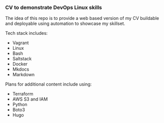 ### CV to demonstrate DevOps Linux skills

The idea of this repo is to provide a web based version of my CV buildable and deployable using automation to showcase my skillset.

Tech stack includes:

- Vagrant
- Linux
- Bash
- Saltstack
- Docker
- Mkdocs
- Markdown

Plans for additional content include using:

- Terraform
- AWS S3 and IAM
- Python
- Boto3
- Hugo
